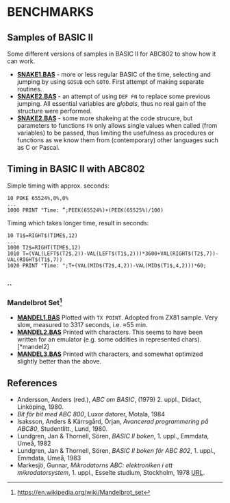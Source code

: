 
# BENCHMARKS

## Samples of BASIC II

Some different versions of samples in BASIC II for ABC802 to show how it can work.

* [__SNAKE1.BAS__](SNAKE1.BAS) - more or less regular BASIC of the time, selecting and jumping by using `GOSUB` och `GOTO`.
  First attempt of making separate routines.
* [__SNAKE2.BAS__](SNAKE2.BAS) - an attempt of using `DEF FN` to replace some previous jumping. All essential variables are
  *globals*, thus no real gain of the structure were performed.
* [__SNAKE2.BAS__](SNAKE3.BAS) - some more shakeing at the code strucure, but parameters to functions `FN` only allows single 
  values when called (from variables) to be passed, thus limiting the usefulness as procedures or functions as
  we know them from (contemporary) other languages such as C or Pascal.


## Timing in BASIC II with ABC802

Simple timing with approx. seconds:
```BASIC
10 POKE 65524%,0%,0%
...
1000 PRINT "Time: ”;PEEK(65524%)+(PEEK(65525%)/100)
```

Timing which takes longer time, result in seconds:
```BASIC
10 T1$=RIGHT$(TIME$,12)
...
1000 T2$=RIGHT(TIME$,12)
1010 T=(VAL(LEFT$(T2$,2))-VAL(LEFT$(T1$,2)))*3600+VAL(RIGHT$(T2$,7))-VAL(RIGHT$(T1$,7))
1020 PRINT "Time: ";T+(VAL(MID$(T2$,4,2))-VAL(MID$(T1$,4,2)))*60;
```


### ..


### Mandelbrot Set[^mandel]

* [__MANDEL1.BAS__](MANDEL1.BAS) Plotted with `TX POINT`. Adopted from ZX81 sample. Very slow, measured to 3317 seconds,
  i.e. ≈55 min.
* [__MANDEL2.BAS__](MANDEL2.BAS) Printed with characters. This seems to have been written for an emulator (e.g. some
  oddities in represented chars).[*mandel2]
* [__MANDEL3.BAS__](MANDEL3.BAS) Printed with characters, and somewhat optimized slightly better than the above.

[^mandel]: https://en.wikipedia.org/wiki/Mandelbrot_set
[^mandel2]: http://forum.6502.org/viewtopic.php?p=87398, and https://gitlab.com/retroabandon/bascode/-/blob/master/abc800/mandel-abc800.bas?ref_type=heads.

## References

- Andersson, Anders (red.), *ABC om BASIC*, (1979) 2. uppl., Didact, Linköping, 1980.
- *Bit för bit med ABC 800*, Luxor datorer, Motala, 1984
- Isaksson, Anders & Kärrsgård, Örjan, *Avancerad programmering på ABC80*, Studentlitt., Lund, 1980.
- Lundgren, Jan & Thornell, Sören, *BASIC II boken*, 1. uppl., Emmdata, Umeå, 1982
- Lundgren, Jan & Thornell, Sören, *BASIC II boken för ABC 802*, 1. uppl., Emmdata, Umeå, 1983
- Markesjö, Gunnar, *Mikrodatorns ABC: elektroniken i ett mikrodatorsystem*, 1. uppl., Esselte studium, Stockholm, 1978 [URL](https://www.abc80.org/docs/Mikrodatorns_ABC.pdf).
